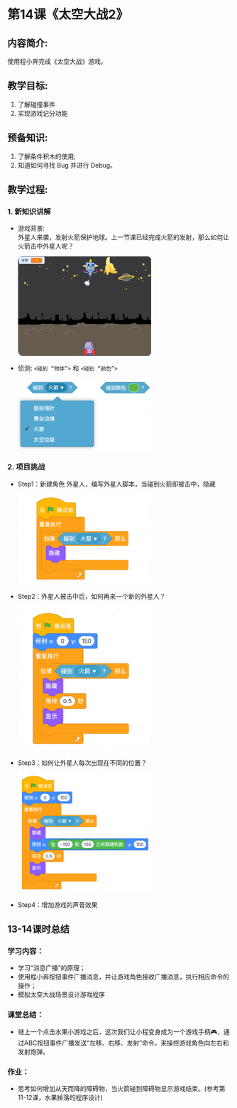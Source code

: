 <!-- # 机器人编程入门学习 -->
<style>
  .width300 {
      width: 300px;
  }
  .width600 {
      width: 600px;
  }
</style>

# 第14课《太空大战2》

## 内容简介:
使用程小奔完成《太空大战》游戏。

## 教学目标:
1. 了解碰撞事件
1. 实现游戏记分功能

## 预备知识:
1. 了解条件积木的使用;
1. 知道如何寻找 Bug 并进行 Debug。


## 教学过程:

### 1. 新知识讲解

- 游戏背景:  
  外星人来袭，发射火箭保护地球。上一节课已经完成火箭的发射，那么如何让火箭击中外星人呢？

  <img src="./images/14-1.png" class="width300" />

- 侦测: `<碰到 “物体”>` 和 `<碰到 “颜色”>`

  <img src="./images/14-2.png" class="width300" />


### 2. 项目挑战

- Step1：新建角色 外星人，编写外星人脚本，当碰到火箭即被击中，隐藏  
    
  <img src="./images/14-3A.png" class="width300" />


- Step2：外星人被击中后，如何再来一个新的外星人？

  <img src="./images/14-3B.png" class="width300" />

- Step3：如何让外星人每次出现在不同的位置？

  <img src="./images/14-3C.png" class="width300" />

- Step4：增加游戏的声音效果

## 13-14课时总结

### 学习内容：
* 学习“消息广播”的原理；
* 使用程小奔按钮事件广播消息，并让游戏角色接收广播消息，执行相应命令的操作；
* 模拟太空大战场景设计游戏程序

### 课堂总结：
* 继上一个点击水果小游戏之后，这次我们让小程变身成为一个游戏手柄🎮，通过ABC按钮事件广播发送“左移、右移、发射”命令，来操控游戏角色向左右和发射炮弹。

### 作业：
* 思考如何增加从天而降的障碍物，当火箭碰到障碍物显示游戏结束。(参考第11-12课，水果掉落的程序设计)
